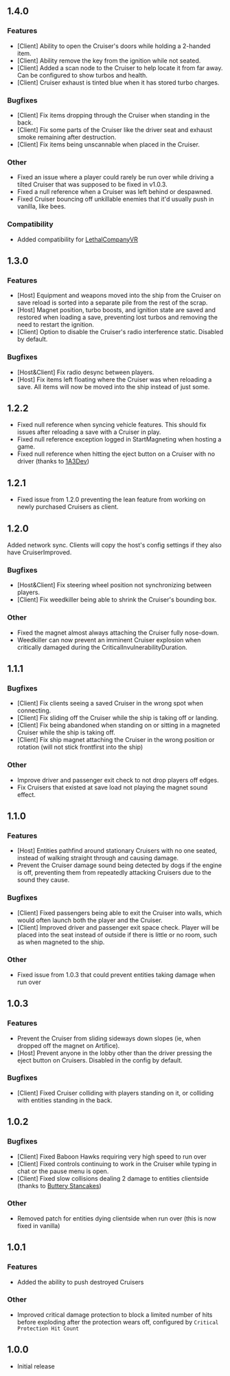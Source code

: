 ## 1.4.0

### Features
- \[Client\] Ability to open the Cruiser's doors while holding a 2-handed item.
- \[Client\] Ability remove the key from the ignition while not seated.
- \[Client\] Added a scan node to the Cruiser to help locate it from far away. Can be configured to show turbos and health.
- \[Client\] Cruiser exhaust is tinted blue when it has stored turbo charges.

### Bugfixes
- \[Client\] Fix items dropping through the Cruiser when standing in the back.
- \[Client\] Fix some parts of the Cruiser like the driver seat and exhaust smoke remaining after destruction.
- \[Client\] Fix items being unscannable when placed in the Cruiser.

### Other
- Fixed an issue where a player could rarely be run over while driving a tilted Cruiser that was supposed to be fixed in v1.0.3.
- Fixed a null reference when a Cruiser was left behind or despawned.
- Fixed Cruiser bouncing off unkillable enemies that it'd usually push in vanilla, like bees.

### Compatibility
- Added compatibility for [LethalCompanyVR](https://thunderstore.io/c/lethal-company/p/DaXcess/LethalCompanyVR/)

## 1.3.0

### Features
- \[Host\] Equipment and weapons moved into the ship from the Cruiser on save reload is sorted into a separate pile from the rest of the scrap.
- \[Host\] Magnet position, turbo boosts, and ignition state are saved and restored when loading a save, preventing lost turbos and removing the need to restart the ignition.
- \[Client\] Option to disable the Cruiser's radio interference static. Disabled by default.

### Bugfixes
- \[Host&Client\] Fix radio desync between players.
- \[Host\] Fix items left floating where the Cruiser was when reloading a save. All items will now be moved into the ship instead of just some.

## 1.2.2

- Fixed null reference when syncing vehicle features. This should fix issues after reloading a save with a Cruiser in play.
- Fixed null reference exception logged in StartMagneting when hosting a game.
- Fixed null reference when hitting the eject button on a Cruiser with no driver (thanks to [1A3Dev](https://github.com/1A3Dev))

## 1.2.1

- Fixed issue from 1.2.0 preventing the lean feature from working on newly purchased Cruisers as client.

## 1.2.0

Added network sync. Clients will copy the host's config settings if they also have CruiserImproved.

### Bugfixes
- \[Host&Client\] Fix steering wheel position not synchronizing between players.
- \[Client\] Fix weedkiller being able to shrink the Cruiser's bounding box.

### Other
- Fixed the magnet almost always attaching the Cruiser fully nose-down.
- Weedkiller can now prevent an imminent Cruiser explosion when critically damaged during the CriticalInvulnerabilityDuration.

## 1.1.1

### Bugfixes
- \[Client\] Fix clients seeing a saved Cruiser in the wrong spot when connecting.
- \[Client\] Fix sliding off the Cruiser while the ship is taking off or landing.
- \[Client\] Fix being abandoned when standing on or sitting in a magneted Cruiser while the ship is taking off.
- \[Client\] Fix ship magnet attaching the Cruiser in the wrong position or rotation (will not stick frontfirst into the ship)

### Other
- Improve driver and passenger exit check to not drop players off edges.
- Fix Cruisers that existed at save load not playing the magnet sound effect.

## 1.1.0

### Features
- \[Host\] Entities pathfind around stationary Cruisers with no one seated, instead of walking straight through and causing damage.
- Prevent the Cruiser damage sound being detected by dogs if the engine is off, preventing them from repeatedly attacking Cruisers due to the sound they cause.


### Bugfixes
- \[Client\] Fixed passengers being able to exit the Cruiser into walls, which would often launch both the player and the Cruiser.
- \[Client\] Improved driver and passenger exit space check. Player will be placed into the seat instead of outside if there is little or no room, such as when magneted to the ship.

### Other
- Fixed issue from 1.0.3 that could prevent entities taking damage when run over

## 1.0.3

### Features
- Prevent the Cruiser from sliding sideways down slopes (ie, when dropped off the magnet on Artifice).
- \[Host\] Prevent anyone in the lobby other than the driver pressing the eject button on Cruisers. Disabled in the config by default.

### Bugfixes
- \[Client\] Fixed Cruiser colliding with players standing on it, or colliding with entities standing in the back.

## 1.0.2

### Bugfixes
- \[Client\] Fixed Baboon Hawks requiring very high speed to run over
- \[Client\] Fixed controls continuing to work in the Cruiser while typing in chat or the pause menu is open.
- \[Client\] Fixed slow collisions dealing 2 damage to entities clientside (thanks to [Buttery Stancakes](https://github.com/ButteryStancakes))

### Other
- Removed patch for entities dying clientside when run over (this is now fixed in vanilla)

## 1.0.1

### Features
- Added the ability to push destroyed Cruisers

### Other
- Improved critical damage protection to block a limited number of hits before exploding after the protection wears off, configured by `Critical Protection Hit Count`

## 1.0.0

- Initial release
